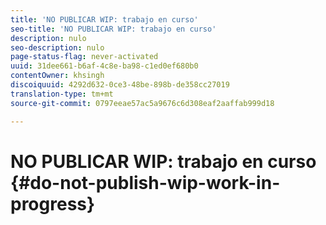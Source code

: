 ```yaml
---
title: 'NO PUBLICAR WIP: trabajo en curso'
seo-title: 'NO PUBLICAR WIP: trabajo en curso'
description: nulo
seo-description: nulo
page-status-flag: never-activated
uuid: 31dee661-b6af-4c8e-ba98-c1ed0ef680b0
contentOwner: khsingh
discoiquuid: 4292d632-0ce3-48be-898b-de358cc27019
translation-type: tm+mt
source-git-commit: 0797eeae57ac5a9676c6d308eaf2aaffab999d18

---
```



# NO PUBLICAR WIP: trabajo en curso {#do-not-publish-wip-work-in-progress}

